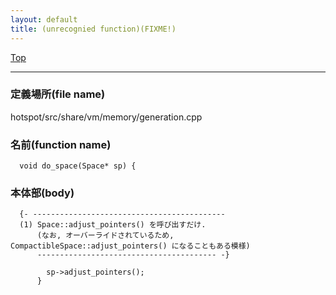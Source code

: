 ```yaml
---
layout: default
title: (unrecognied function)(FIXME!)
---
```

[Top](../index.html)

--- 
### 定義場所(file name)
hotspot/src/share/vm/memory/generation.cpp

### 名前(function name)
```
  void do_space(Space* sp) {
```

### 本体部(body)
```
  {- -------------------------------------------
  (1) Space::adjust_pointers() を呼び出すだけ.
      (なお, オーバーライドされているため, CompactibleSpace::adjust_pointers() になることもある模様)
      ---------------------------------------- -}

	    sp->adjust_pointers();
	  }
	
```


